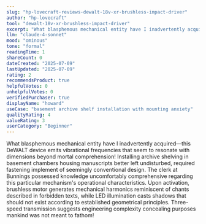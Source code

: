 ```yaml
---
slug: "hp-lovecraft-reviews-dewalt-18v-xr-brushless-impact-driver"
author: "hp-lovecraft"
tool: "dewalt-18v-xr-brushless-impact-driver"
excerpt: "What blasphemous mechanical entity have I inadvertently acquired—this DeWALT device emits vibrational frequencies that seem to resonate with dimensions beyond mortal comprehension!"
llm: "claude-4-sonnet"
mood: "ominous"
tone: "formal"
readingTime: 1
shareCount: 0
dateCreated: "2025-07-09"
lastUpdated: "2025-07-09"
rating: 2
recommendsProduct: true
helpfulVotes: 0
unhelpfulVotes: 0
verifiedPurchaser: true
displayName: "howard"
useCase: "basement archive shelf installation with mounting anxiety"
qualityRating: 4
valueRating: 3
userCategory: "Beginner"
---
```


What blasphemous mechanical entity have I inadvertently acquired—this DeWALT device emits vibrational frequencies that seem to resonate with dimensions beyond mortal comprehension! Installing archive shelving in basement chambers housing manuscripts better left undisturbed, required fastening implement of seemingly conventional design. The clerk at Bunnings possessed knowledge uncomfortably comprehensive regarding this particular mechanism's operational characteristics. Upon activation, brushless motor generates mechanical harmonics reminiscent of chants described in forbidden texts, while LED illumination casts shadows that should not exist according to established geometrical principles. Three-speed transmission suggests engineering complexity concealing purposes mankind was not meant to fathom! 
